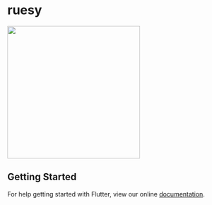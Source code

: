 # ruesy

<img src="./demo.gif" width="300"/>

## Getting Started

For help getting started with Flutter, view our online
[documentation](https://flutter.io/).
